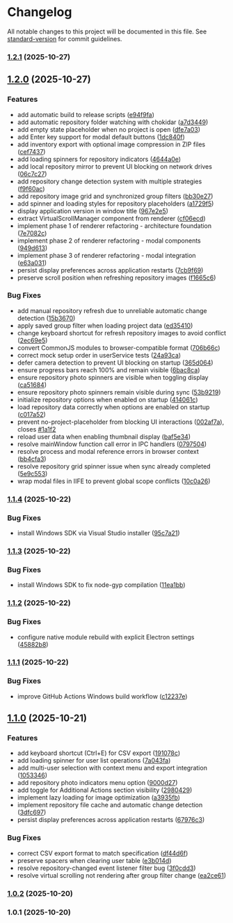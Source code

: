 # Changelog

All notable changes to this project will be documented in this file. See [standard-version](https://github.com/conventional-changelog/standard-version) for commit guidelines.

### [1.2.1](https://github.com/vicpiri/user-capture-app/compare/v1.2.0...v1.2.1) (2025-10-27)

## [1.2.0](https://github.com/vicpiri/user-capture-app/compare/v1.1.4...v1.2.0) (2025-10-27)


### Features

* add automatic build to release scripts ([e94f9fa](https://github.com/vicpiri/user-capture-app/commit/e94f9fae8cdc85f35dff0eaa2689c5e484a7391b))
* add automatic repository folder watching with chokidar ([a7d3449](https://github.com/vicpiri/user-capture-app/commit/a7d3449e9fbc7509e1f1e9989709aa07cf63d99a))
* add empty state placeholder when no project is open ([dfe7a03](https://github.com/vicpiri/user-capture-app/commit/dfe7a03667827a3878d51002e383c4c1f120f6f4))
* add Enter key support for modal default buttons ([1dc840f](https://github.com/vicpiri/user-capture-app/commit/1dc840f8fe5463db15c361fc4cd9076e0ea1a40f))
* add inventory export with optional image compression in ZIP files ([cef7437](https://github.com/vicpiri/user-capture-app/commit/cef74378f67a78eb8d431473fd0e1a6f492dc1f5))
* add loading spinners for repository indicators ([4644a0e](https://github.com/vicpiri/user-capture-app/commit/4644a0eaca64d8b14806318cbfb6c96ea8435754))
* add local repository mirror to prevent UI blocking on network drives ([06c7c27](https://github.com/vicpiri/user-capture-app/commit/06c7c278b24d1770c72882d13e59ad629a0903fc))
* add repository change detection system with multiple strategies ([f9f60ac](https://github.com/vicpiri/user-capture-app/commit/f9f60ac249bb7f68a80e911d0a39f5232187981d))
* add repository image grid and synchronized group filters ([bb30e27](https://github.com/vicpiri/user-capture-app/commit/bb30e27781b9bae9e4c0b7f4a9908a389b481fd5))
* add spinner and loading styles for repository placeholders ([a1729f5](https://github.com/vicpiri/user-capture-app/commit/a1729f57e540a0e67cdf87bfd07ec26102937b4a))
* display application version in window title ([967e2e5](https://github.com/vicpiri/user-capture-app/commit/967e2e54acb53b126620463be51d64fde9e9485c))
* extract VirtualScrollManager component from renderer ([cf06ecd](https://github.com/vicpiri/user-capture-app/commit/cf06ecdca9e6ac993bee2e8c99661320c90d9178))
* implement phase 1 of renderer refactoring - architecture foundation ([7e7082c](https://github.com/vicpiri/user-capture-app/commit/7e7082cb64738fc5120123090e0719702fb43fea))
* implement phase 2 of renderer refactoring - modal components ([949d613](https://github.com/vicpiri/user-capture-app/commit/949d6136433e26daa96b1ed5b0e61b449f62b32c))
* implement phase 3 of renderer refactoring - modal integration ([e63a031](https://github.com/vicpiri/user-capture-app/commit/e63a0316ad37c87eb5db5e6c7e799bc633b7fb1c))
* persist display preferences across application restarts ([7cb9f69](https://github.com/vicpiri/user-capture-app/commit/7cb9f6920d1d0fab1c8620bebb7d2a7c3c37da1c))
* preserve scroll position when refreshing repository images ([f1665c6](https://github.com/vicpiri/user-capture-app/commit/f1665c605e2927396c0c48f68a6d1cf8da5e7c44))


### Bug Fixes

* add manual repository refresh due to unreliable automatic change detection ([15b3670](https://github.com/vicpiri/user-capture-app/commit/15b36709f17579482eb323b43f147e7ae9704292))
* apply saved group filter when loading project data ([ed35410](https://github.com/vicpiri/user-capture-app/commit/ed354107387b572b00c2a76d2387f23d6c1fb2be))
* change keyboard shortcut for refresh repository images to avoid conflict ([2ec69e5](https://github.com/vicpiri/user-capture-app/commit/2ec69e574a28ce5205730a11bc654d2be1f81df2))
* convert CommonJS modules to browser-compatible format ([706b66c](https://github.com/vicpiri/user-capture-app/commit/706b66cced6e78149457b602e133fce53991efbe))
* correct mock setup order in userService tests ([24a93ca](https://github.com/vicpiri/user-capture-app/commit/24a93cadfc8377f12f6582286600d79fda9e7bdc))
* defer camera detection to prevent UI blocking on startup ([365d064](https://github.com/vicpiri/user-capture-app/commit/365d064e9da0e927a42cc8706161ec12c176e47f))
* ensure progress bars reach 100% and remain visible ([6bac8ca](https://github.com/vicpiri/user-capture-app/commit/6bac8ca4102e8336613bb84593e3b8a0bd264596))
* ensure repository photo spinners are visible when toggling display ([ca51684](https://github.com/vicpiri/user-capture-app/commit/ca5168475dde9b25bf3d16d5616f916cfd2b599d))
* ensure repository photo spinners remain visible during sync ([53b9219](https://github.com/vicpiri/user-capture-app/commit/53b92193b38ef37d74743462f524a017d34b4369))
* initialize repository options when enabled on startup ([414061c](https://github.com/vicpiri/user-capture-app/commit/414061c5f6590e0325defd7738f2c404d305998d))
* load repository data correctly when options are enabled on startup ([c017a52](https://github.com/vicpiri/user-capture-app/commit/c017a5235b1613f2e543d0d90327529cecc20cea))
* prevent no-project-placeholder from blocking UI interactions ([002af7a](https://github.com/vicpiri/user-capture-app/commit/002af7aa6378ed221ceebc07e803f8cb83ee93a8)), closes [#1a1f2](https://github.com/vicpiri/user-capture-app/issues/1a1f2)
* reload user data when enabling thumbnail display ([baf5e34](https://github.com/vicpiri/user-capture-app/commit/baf5e343c4ebdf331b67e5c29200474c5fbda540))
* resolve mainWindow function call error in IPC handlers ([0797504](https://github.com/vicpiri/user-capture-app/commit/07975042bdbfb0b3bc1dabe24a4b0ac980737468))
* resolve process and modal reference errors in browser context ([bb4cfa3](https://github.com/vicpiri/user-capture-app/commit/bb4cfa320e17001291d5243d3e01e7e66ad2d599))
* resolve repository grid spinner issue when sync already completed ([5e9c553](https://github.com/vicpiri/user-capture-app/commit/5e9c5535b97d712da7106e98a2d3663edcdd706b))
* wrap modal files in IIFE to prevent global scope conflicts ([10c0a26](https://github.com/vicpiri/user-capture-app/commit/10c0a262d58597db30c3107db9fd267f05b60ba0))

### [1.1.4](https://github.com/vicpiri/user-capture-app/compare/v1.1.3...v1.1.4) (2025-10-22)


### Bug Fixes

* install Windows SDK via Visual Studio installer ([95c7a21](https://github.com/vicpiri/user-capture-app/commit/95c7a213b1382fb93a9fa0074e45c9555d83d4ac))

### [1.1.3](https://github.com/vicpiri/user-capture-app/compare/v1.1.2...v1.1.3) (2025-10-22)


### Bug Fixes

* install Windows SDK to fix node-gyp compilation ([11ea1bb](https://github.com/vicpiri/user-capture-app/commit/11ea1bb70e4e705fbc9e1d20e9a85856ca4629e0))

### [1.1.2](https://github.com/vicpiri/user-capture-app/compare/v1.1.1...v1.1.2) (2025-10-22)


### Bug Fixes

* configure native module rebuild with explicit Electron settings ([45882b8](https://github.com/vicpiri/user-capture-app/commit/45882b870e07a73d7270fcc804ef8fbdce41d2d3))

### [1.1.1](https://github.com/vicpiri/user-capture-app/compare/v1.1.0...v1.1.1) (2025-10-22)


### Bug Fixes

* improve GitHub Actions Windows build workflow ([c12237e](https://github.com/vicpiri/user-capture-app/commit/c12237e3986d96fa45a2c2139addb1fcac708cff))

## [1.1.0](https://github.com/vicpiri/user-capture-app/compare/v1.0.2...v1.1.0) (2025-10-21)


### Features

* add keyboard shortcut (Ctrl+E) for CSV export ([191078c](https://github.com/vicpiri/user-capture-app/commit/191078c22ebda6219f8f2b13fd4d7544ee978e7d))
* add loading spinner for user list operations ([7a043fa](https://github.com/vicpiri/user-capture-app/commit/7a043fae585bfb0f492aba3be778dea70240e84f))
* add multi-user selection with context menu and export integration ([1053346](https://github.com/vicpiri/user-capture-app/commit/1053346060811b3405145a5caa370727ecbd5698))
* add repository photo indicators menu option ([9000d27](https://github.com/vicpiri/user-capture-app/commit/9000d271938ede888f5b31dd8703673b80148c13))
* add toggle for Additional Actions section visibility ([2980429](https://github.com/vicpiri/user-capture-app/commit/298042919123ddc1bdef2cedd3d7a0e158f82415))
* implement lazy loading for image optimization ([a3935fb](https://github.com/vicpiri/user-capture-app/commit/a3935fbca80b5841de7ceb44b094fd37f592d542))
* implement repository file cache and automatic change detection ([3dfc697](https://github.com/vicpiri/user-capture-app/commit/3dfc69742a7ef81e17c413820e47b37356d73378))
* persist display preferences across application restarts ([67976c3](https://github.com/vicpiri/user-capture-app/commit/67976c32d06dafd88686ad10926f8b5a1b983a5e))


### Bug Fixes

* correct CSV export format to match specification ([df44d6f](https://github.com/vicpiri/user-capture-app/commit/df44d6f6cccd6d5b0a057758f755d2ff5bec5967))
* preserve spacers when clearing user table ([e3b014d](https://github.com/vicpiri/user-capture-app/commit/e3b014d05a17ef310f25888425144225d2fa55b2))
* resolve repository-changed event listener filter bug ([3f0cdd3](https://github.com/vicpiri/user-capture-app/commit/3f0cdd36f8353cbd88351caefbcae211f76d9c1a))
* resolve virtual scrolling not rendering after group filter change ([ea2ce61](https://github.com/vicpiri/user-capture-app/commit/ea2ce61292f9335a7ee8a59b787d36057fdb214f))

### [1.0.2](https://github.com/vicpiri/user-capture-app/compare/v1.0.1...v1.0.2) (2025-10-20)

### 1.0.1 (2025-10-20)
